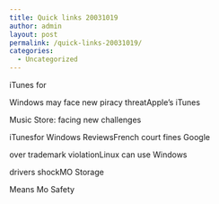 ```yaml
---
title: Quick links 20031019
author: admin
layout: post
permalink: /quick-links-20031019/
categories:
  - Uncategorized
---
```

iTunes for</p> Windows may face new piracy threat</a>Apple&#8217;s iTunes</p> Music Store: facing new challenges</a></p> iTunesfor Windows Reviews</a>French court fines Google</p> over trademark violation</a>Linux can use Windows</p> drivers shock</a></span>MO Storage</p> Means Mo Safety</a>
